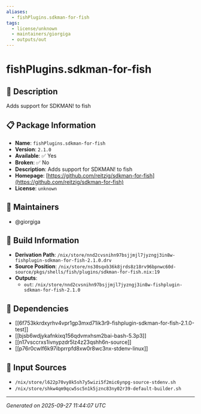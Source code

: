 ```yaml
---
aliases:
  - fishPlugins.sdkman-for-fish
tags:
  - license/unknown
  - maintainers/giorgiga
  - outputs/out
---
```


# fishPlugins.sdkman-for-fish

## 📝 Description

Adds support for SDKMAN! to fish

## 📋 Package Information

- **Name**: `fishPlugins.sdkman-for-fish`
- **Version**: `2.1.0`
- **Available**: ✅ Yes
- **Broken**: ✅ No
- **Description**: Adds support for SDKMAN! to fish
- **Homepage**: [https://github.com/reitzig/sdkman-for-fish](https://github.com/reitzig/sdkman-for-fish)
- **License**: `unknown`
## 👥 Maintainers

- @giorgiga


## 🔧 Build Information

- **Derivation Path**: `/nix/store/nnd2cvsnihn97bsjjmjl7jyzngj3in8w-fishplugin-sdkman-for-fish-2.1.0.drv`
- **Source Position**: `/nix/store/ns30sqxb36k8jrds8z18rv96bpnwc60d-source/pkgs/shells/fish/plugins/sdkman-for-fish.nix:19`
- **Outputs**:
  - `out`:  `/nix/store/nnd2cvsnihn97bsjjmjl7jyzngj3in8w-fishplugin-sdkman-for-fish-2.1.0`

## 🔗 Dependencies

- [[6f753kkrdxyrhv4vpr1gp3mxd71ik3r9-fishplugin-sdkman-for-fish-2.1.0-test]]
- [[bjsb6wdjykafnkixq156qdvmxhsm2bai-bash-5.3p3]]
- [[n17vsccrxs1ivnypzdr5lz4z23qshh6n-source]]
- [[p76r0cwlf6k97ibprrpfd8xw0r8wc3nx-stdenv-linux]]

## 📁 Input Sources

- `/nix/store/l622p70vy8k5sh7y5wizi5f2mic6ynpg-source-stdenv.sh`
- `/nix/store/shkw4qm9qcw5sc5n1k5jznc83ny02r39-default-builder.sh`

---
*Generated on 2025-09-27 11:44:07 UTC*
